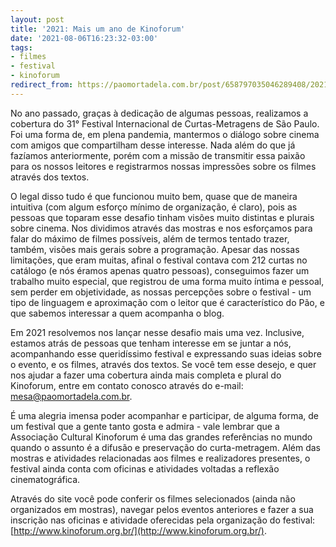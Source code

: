 ```yaml
---
layout: post
title: '2021: Mais um ano de Kinoforum'
date: '2021-08-06T16:23:32-03:00'
tags:
- filmes
- festival
- kinoforum
redirect_from: https://paomortadela.com.br/post/658797035046289408/2021-mais-um-ano-de-kinoforum
---
```

No ano passado, graças à dedicação de algumas pessoas, realizamos a cobertura do 31° Festival Internacional de Curtas-Metragens de São Paulo. Foi uma forma de, em plena pandemia, mantermos o diálogo sobre cinema com amigos que compartilham desse interesse. Nada além do que já fazíamos anteriormente, porém com a missão de transmitir essa paixão para os nossos leitores e registrarmos nossas impressões sobre os filmes através dos textos.

O legal disso tudo é que funcionou muito bem, quase que de maneira intuitiva (com algum esforço mínimo de organização, é claro), pois as pessoas que toparam esse desafio tinham visões muito distintas e plurais sobre cinema. Nos dividimos através das mostras e nos esforçamos para falar do máximo de filmes possíveis, além de termos tentado trazer, também, visões mais gerais sobre a programação. Apesar das nossas limitações, que eram muitas, afinal o festival contava com 212 curtas no catálogo (e nós éramos apenas quatro pessoas), conseguimos fazer um trabalho muito especial, que registrou de uma forma muito íntima e pessoal, sem perder em objetividade, as nossas percepções sobre o festival - um tipo de linguagem e aproximação com o leitor que é característico do Pão, e que sabemos interessar a quem acompanha o blog.

Em 2021 resolvemos nos lançar nesse desafio mais uma vez. Inclusive, estamos atrás de pessoas que tenham interesse em se juntar a nós, acompanhando esse queridíssimo festival e expressando suas ideias sobre o evento, e os filmes, através dos textos. Se você tem esse desejo, e quer nos ajudar a fazer uma cobertura ainda mais completa e plural do Kinoforum, entre em contato conosco através do e-mail: mesa@paomortadela.com.br.

É uma alegria imensa poder acompanhar e participar, de alguma forma, de um festival que a gente tanto gosta e admira - vale lembrar que a Associação Cultural Kinoforum é uma das grandes referências no mundo quando o assunto é a difusão e preservação do curta-metragem. Além das mostras e atividades relacionadas aos filmes e realizadores presentes, o festival ainda conta com oficinas e atividades voltadas a reflexão cinematográfica.

Através do site você pode conferir os filmes selecionados (ainda não organizados em mostras), navegar pelos eventos anteriores e fazer a sua inscrição nas oficinas e atividade oferecidas pela organização do festival: [http://www.kinoforum.org.br/](http://www.kinoforum.org.br/).

